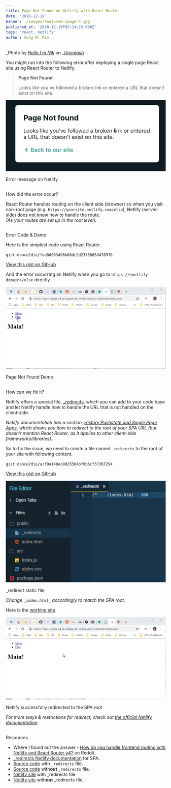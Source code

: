 ```yaml
---
title: Page Not Found on Netlify with React Router
date: '2018-12-18'
banner: ./images/featured-image-4.jpg
published_at: '2018-12-19T02:14:23.000Z'
tags: 'react, netlify'
author: Sung M. Kim
---
```


_Photo by _[_Hello I'm Nik_](https://unsplash.com/photos/MAgPyHRO0AA?utm_source=unsplash&utm_medium=referral&utm_content=creditCopyText)_ on _[_Unsplash_](https://unsplash.com/search/photos/direction?utm_source=unsplash&utm_medium=referral&utm_content=creditCopyText)

You might run into the following error after deploying a single page React site using React Router to Netlify.

> **Page Not Found**
>
> Looks like you've followed a broken link or entered a URL that doesn't exist on this site.

![](./images/page-not-found.jpg)

Error message on Netlify

##

How did the error occur?

React Router handles routing on the client side (browser) so when you visit non-root page (e.g. `https://yoursite.netlify.com/else`), Netlify (server-side) does not know how to handle the route.  
_(As your routes are set up in the root level)._

##

Error Code & Demo

Here is the simplest code using React Router.

`gist:dance2die/fae8d963496b66dc2d23f5605d478976`

<a href="https://gist.github.com/dance2die/fae8d963496b66dc2d23f5605d478976">View this gist on GitHub</a>

And the error occurring on Netlify when you go to `https://<netlify domain>/else` directly.

![](./images/page-not-found.gif)

Page Not Found Demo

##

How can we fix it?

Netlify offers a special file, [\_redirects](https://www.netlify.com/docs/redirects/), which you can add to your code base and let Netlify handle how to handle the URL that is not handled on the client-side.

_Netlify documentation has a section,_ [_History Pushstate and Single Page Apps_](https://www.netlify.com/docs/redirects/#history-pushstate-and-single-page-apps)_, which shows you how to redirect to the root of your SPA URL (but doesn't mention React Router, as it applies to other client-side frameworks/libraries)._

So to fix the issue, we need to create a file named `_redirects` to the root of your site with following content.

`gist:dance2die/acf9a148ec8025364bf0b6cf37367294`

<a href="https://gist.github.com/dance2die/acf9a148ec8025364bf0b6cf37367294">View this gist on GitHub</a>

![](./images/redirect-on-CodeSandbox.png)

\_redirect static file

_Change _`_index.html_`_ accordingly to match the SPA root._

Here is the [working site](https://react-router-v4-to-deploy-to-netlify-with-redirects.netlify.com/else).

![](./images/page-found.gif)

Netlify successfully redirected to the SPA root

_For more ways & restrictions for redirect, check out_ [_the official Netlify documentation_](https://www.netlify.com/docs/redirects/)_._

##

Resources

- Where I found out the answer - [How do you handle frontend routing with Netlify and React Router v4?](https://www.reddit.com/r/Frontend/comments/6h34h0/how_do_you_handle_frontend_routing_with_netlify/) on Reddit.
- [\_redirects Netlify documentation](https://www.netlify.com/docs/redirects/#history-pushstate-and-single-page-apps) for SPA.
- [Source code](https://codesandbox.io/s/o5q81vvljz) with `_redirects` file.
- [Source code](https://codesandbox.io/s/w2p29jj0jl) with**out** `_redirects` file.
- [Netlify site](https://react-router-v4-to-deploy-to-netlify-with-redirects.netlify.com/else) with \_redirects file.
- [Netlify site](https://react-router-v4-to-deploy-to-netlify-without-redirects.netlify.com/) with**out** \_redirects file.

